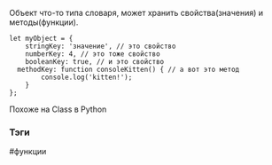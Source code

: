 Объект что-то типа словаря, может хранить свойства(значения) и методы(функции).

```
let myObject = {
    stringKey: 'значение', // это свойство
    numberKey: 4, // это тоже свойство
    booleanKey: true, // и это свойство
  methodKey: function consoleKitten() { // а вот это метод
        console.log('kitten!');
    }
};
```

Похоже на Class в Python





### Тэги
#функции 